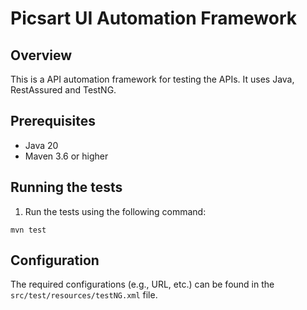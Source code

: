 # Picsart UI Automation Framework

## Overview
This is a API automation framework for testing the APIs. It uses Java, RestAssured and TestNG.

## Prerequisites
- Java 20
- Maven 3.6 or higher

## Running the tests

1. Run the tests using the following command:
```
mvn test
```

## Configuration
The required configurations (e.g., URL, etc.) can be found in the `src/test/resources/testNG.xml` file.
